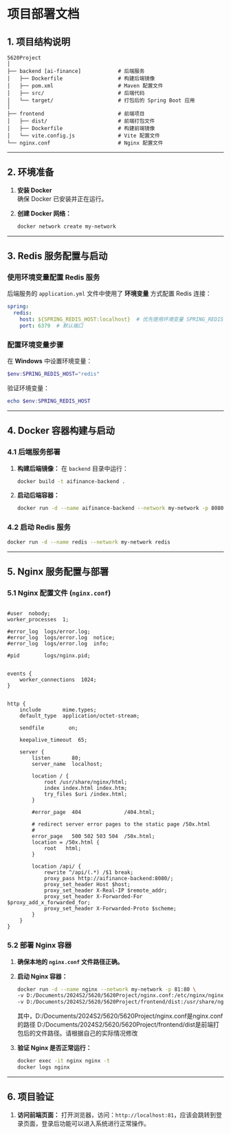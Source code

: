 
# 项目部署文档

## 1. 项目结构说明
```plaintext
5620Project
│
├── backend [ai-finance]            # 后端服务
│   ├── Dockerfile                  # 构建后端镜像
│   ├── pom.xml                     # Maven 配置文件
│   ├── src/                        # 后端代码
│   └── target/                     # 打包后的 Spring Boot 应用
│
├── frontend                        # 前端项目
│   ├── dist/                       # 前端打包文件
│   ├── Dockerfile                  # 构建前端镜像
│   └── vite.config.js              # Vite 配置文件
└── nginx.conf                      # Nginx 配置文件
```

---

## 2. 环境准备

1. **安装 Docker**  
   确保 Docker 已安装并正在运行。

2. **创建 Docker 网络：**
   ```bash
   docker network create my-network
   ```

---

## 3. Redis 服务配置与启动

### 使用环境变量配置 Redis 服务

后端服务的 `application.yml` 文件中使用了 **环境变量** 方式配置 Redis 连接：

```yaml
spring:
  redis:
    host: ${SPRING_REDIS_HOST:localhost}  # 优先使用环境变量 SPRING_REDIS_HOST
    port: 6379  # 默认端口
```

### 配置环境变量步骤

在 **Windows** 中设置环境变量：

```powershell
$env:SPRING_REDIS_HOST="redis"
```

验证环境变量：

```powershell
echo $env:SPRING_REDIS_HOST
```

---

## 4. Docker 容器构建与启动

### 4.1 后端服务部署

1. **构建后端镜像：**
   在 `backend` 目录中运行：
   ```bash
   docker build -t aifinance-backend .
   ```

2. **启动后端容器：**
   ```bash
   docker run -d --name aifinance-backend --network my-network -p 8080:8080 aifinance-backend
   ```

### 4.2 启动 Redis 服务

```bash
docker run -d --name redis --network my-network redis
```

---

## 5. Nginx 服务配置与部署

### 5.1 Nginx 配置文件 (`nginx.conf`)

```nginx

#user  nobody;
worker_processes  1;

#error_log  logs/error.log;
#error_log  logs/error.log  notice;
#error_log  logs/error.log  info;

#pid        logs/nginx.pid;


events {
    worker_connections  1024;
}


http {
    include       mime.types;
    default_type  application/octet-stream;

    sendfile        on;

    keepalive_timeout  65;

    server {
        listen       80;
        server_name  localhost;

        location / {
            root /usr/share/nginx/html;
            index index.html index.htm;
            try_files $uri /index.html;
        }

        #error_page  404              /404.html;

        # redirect server error pages to the static page /50x.html
        #
        error_page   500 502 503 504  /50x.html;
        location = /50x.html {
            root   html;
        }
        
        location /api/ {
            rewrite ^/api/(.*) /$1 break;  
            proxy_pass http://aifinance-backend:8080/;
            proxy_set_header Host $host;
            proxy_set_header X-Real-IP $remote_addr;
            proxy_set_header X-Forwarded-For $proxy_add_x_forwarded_for;
            proxy_set_header X-Forwarded-Proto $scheme;
        }
    }
}

```

### 5.2 部署 Nginx 容器

1. **确保本地的 `nginx.conf` 文件路径正确。**

2. **启动 Nginx 容器：**
   ```bash
   docker run -d --name nginx --network my-network -p 81:80 \    
   -v D:/Documents/2024S2/5620/5620Project/nginx.conf:/etc/nginx/nginx.conf:ro \   
   -v D:/Documents/2024S2/5620/5620Project/frontend/dist:/usr/share/nginx/html:ro nginx
   ```
   其中，D:/Documents/2024S2/5620/5620Project/nginx.conf是nginx.conf的路径
      D:/Documents/2024S2/5620/5620Project/frontend/dist是前端打包后的文件路径。请根据自己的实际情况修改

3. **验证 Nginx 是否正常运行：**
   ```bash
   docker exec -it nginx nginx -t
   docker logs nginx
   ```
   
---

## 6. 项目验证

1. **访问前端页面：**
   打开浏览器，访问：`http://localhost:81`，应该会跳转到登录页面，登录后功能可以进入系统进行正常操作。

   



